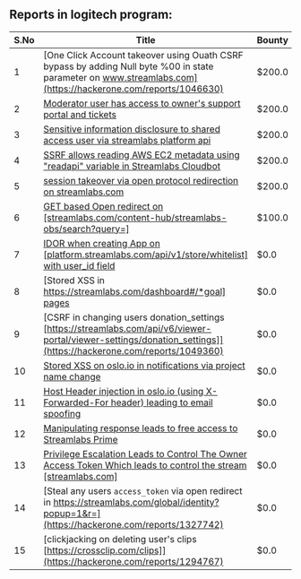 ## Reports in logitech program:
| S.No | Title | Bounty |
| ---- | ----- | ------ |
| 1 | [One Click Account takeover using Ouath CSRF bypass by adding Null byte %00 in state parameter on  www.streamlabs.com](https://hackerone.com/reports/1046630) | $200.0 |
| 2 | [Moderator user has access to owner's support portal and tickets](https://hackerone.com/reports/1071918) | $200.0 |
| 3 | [Sensitive information disclosure to shared access user via streamlabs platform api](https://hackerone.com/reports/1072893) | $200.0 |
| 4 | [SSRF allows reading AWS EC2 metadata using "readapi" variable in Streamlabs Cloudbot](https://hackerone.com/reports/1108418) | $200.0 |
| 5 | [session takeover via open protocol redirection on streamlabs.com](https://hackerone.com/reports/1178239) | $200.0 |
| 6 | [GET based Open redirect on [streamlabs.com/content-hub/streamlabs-obs/search?query=]](https://hackerone.com/reports/978680) | $100.0 |
| 7 | [IDOR when creating App on [platform.streamlabs.com/api/v1/store/whitelist] with user_id field](https://hackerone.com/reports/983070) | $0.0 |
| 8 | [Stored XSS in [https://streamlabs.com/dashboard#/*goal] pages](https://hackerone.com/reports/1049012) | $0.0 |
| 9 | [CSRF in changing users donation_settings [https://streamlabs.com/api/v6/viewer-portal/viewer-settings/donation_settings]](https://hackerone.com/reports/1049360) | $0.0 |
| 10 | [Stored XSS on oslo.io in notifications via project name change](https://hackerone.com/reports/1070859) | $0.0 |
| 11 | [Host Header injection in oslo.io (using X-Forwarded-For header) leading to email spoofing](https://hackerone.com/reports/1072277) | $0.0 |
| 12 | [Manipulating response leads to free access to Streamlabs Prime ](https://hackerone.com/reports/1070510) | $0.0 |
| 13 | [Privilege Escalation Leads to Control The Owner Access Token Which leads to control the stream [streamlabs.com]](https://hackerone.com/reports/1174527) | $0.0 |
| 14 | [Steal any users `access_token` via open redirect in https://streamlabs.com/global/identity?popup=1&r=](https://hackerone.com/reports/1327742) | $0.0 |
| 15 | [clickjacking on deleting user's clips [https://crossclip.com/clips]](https://hackerone.com/reports/1294767) | $0.0 |